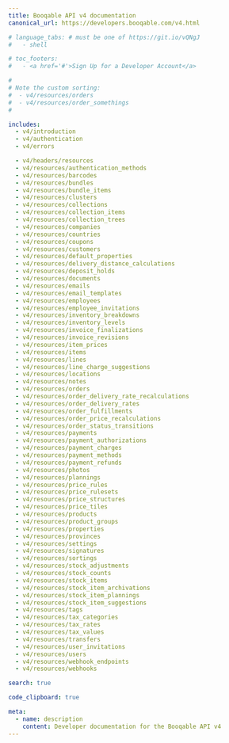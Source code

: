 ```yaml
---
title: Booqable API v4 documentation
canonical_url: https://developers.booqable.com/v4.html

# language_tabs: # must be one of https://git.io/vQNgJ
#   - shell

# toc_footers:
#   - <a href='#'>Sign Up for a Developer Account</a>

#
# Note the custom sorting:
#  - v4/resources/orders
#  - v4/resources/order_somethings
#

includes:
  - v4/introduction
  - v4/authentication
  - v4/errors

  - v4/headers/resources
  - v4/resources/authentication_methods
  - v4/resources/barcodes
  - v4/resources/bundles
  - v4/resources/bundle_items
  - v4/resources/clusters
  - v4/resources/collections
  - v4/resources/collection_items
  - v4/resources/collection_trees
  - v4/resources/companies
  - v4/resources/countries
  - v4/resources/coupons
  - v4/resources/customers
  - v4/resources/default_properties
  - v4/resources/delivery_distance_calculations
  - v4/resources/deposit_holds
  - v4/resources/documents
  - v4/resources/emails
  - v4/resources/email_templates
  - v4/resources/employees
  - v4/resources/employee_invitations
  - v4/resources/inventory_breakdowns
  - v4/resources/inventory_levels
  - v4/resources/invoice_finalizations
  - v4/resources/invoice_revisions
  - v4/resources/item_prices
  - v4/resources/items
  - v4/resources/lines
  - v4/resources/line_charge_suggestions
  - v4/resources/locations
  - v4/resources/notes
  - v4/resources/orders
  - v4/resources/order_delivery_rate_recalculations
  - v4/resources/order_delivery_rates
  - v4/resources/order_fulfillments
  - v4/resources/order_price_recalculations
  - v4/resources/order_status_transitions
  - v4/resources/payments
  - v4/resources/payment_authorizations
  - v4/resources/payment_charges
  - v4/resources/payment_methods
  - v4/resources/payment_refunds
  - v4/resources/photos
  - v4/resources/plannings
  - v4/resources/price_rules
  - v4/resources/price_rulesets
  - v4/resources/price_structures
  - v4/resources/price_tiles
  - v4/resources/products
  - v4/resources/product_groups
  - v4/resources/properties
  - v4/resources/provinces
  - v4/resources/settings
  - v4/resources/signatures
  - v4/resources/sortings
  - v4/resources/stock_adjustments
  - v4/resources/stock_counts
  - v4/resources/stock_items
  - v4/resources/stock_item_archivations
  - v4/resources/stock_item_plannings
  - v4/resources/stock_item_suggestions
  - v4/resources/tags
  - v4/resources/tax_categories
  - v4/resources/tax_rates
  - v4/resources/tax_values
  - v4/resources/transfers
  - v4/resources/user_invitations
  - v4/resources/users
  - v4/resources/webhook_endpoints
  - v4/resources/webhooks

search: true

code_clipboard: true

meta:
  - name: description
    content: Developer documentation for the Booqable API v4
---
```

